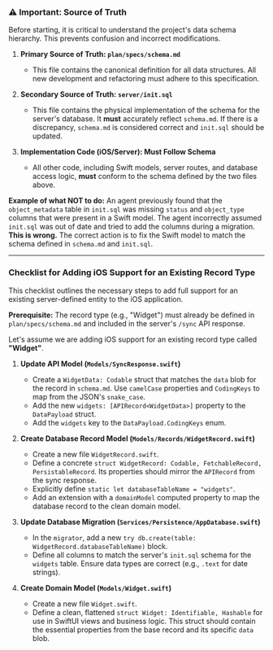 ### ⚠️ Important: Source of Truth

Before starting, it is critical to understand the project's data schema hierarchy. This prevents confusion and incorrect modifications.

1.  **Primary Source of Truth: `plan/specs/schema.md`**
    *   This file contains the canonical definition for all data structures. All new development and refactoring must adhere to this specification.

2.  **Secondary Source of Truth: `server/init.sql`**
    *   This file contains the physical implementation of the schema for the server's database. It **must** accurately reflect `schema.md`. If there is a discrepancy, `schema.md` is considered correct and `init.sql` should be updated.

3.  **Implementation Code (iOS/Server): Must Follow Schema**
    *   All other code, including Swift models, server routes, and database access logic, **must** conform to the schema defined by the two files above.

**Example of what NOT to do:** An agent previously found that the `object_metadata` table in `init.sql` was missing `status` and `object_type` columns that were present in a Swift model. The agent incorrectly assumed `init.sql` was out of date and tried to add the columns during a migration. **This is wrong.** The correct action is to fix the Swift model to match the schema defined in `schema.md` and `init.sql`.

---

### Checklist for Adding iOS Support for an Existing Record Type

This checklist outlines the necessary steps to add full support for an existing server-defined entity to the iOS application.

**Prerequisite:** The record type (e.g., "Widget") must already be defined in `plan/specs/schema.md` and included in the server's `/sync` API response.

Let's assume we are adding iOS support for an existing record type called **"Widget"**.

1.  **Update API Model (`Models/SyncResponse.swift`)**
    *   Create a `WidgetData: Codable` struct that matches the `data` blob for the record in `schema.md`. Use `camelCase` properties and `CodingKeys` to map from the JSON's `snake_case`.
    *   Add the new `widgets: [APIRecord<WidgetData>]` property to the `DataPayload` struct.
    *   Add the `widgets` key to the `DataPayload.CodingKeys` enum.

2.  **Create Database Record Model (`Models/Records/WidgetRecord.swift`)**
    *   Create a new file `WidgetRecord.swift`.
    *   Define a concrete `struct WidgetRecord: Codable, FetchableRecord, PersistableRecord`. Its properties should mirror the `APIRecord` from the sync response.
    *   Explicitly define `static let databaseTableName = "widgets"`.
    *   Add an extension with a `domainModel` computed property to map the database record to the clean domain model.

3.  **Update Database Migration (`Services/Persistence/AppDatabase.swift`)**
    *   In the `migrator`, add a new `try db.create(table: WidgetRecord.databaseTableName)` block.
    *   Define all columns to match the server's `init.sql` schema for the `widgets` table. Ensure data types are correct (e.g., `.text` for date strings).

4.  **Create Domain Model (`Models/Widget.swift`)**
    *   Create a new file `Widget.swift`.
    *   Define a clean, flattened `struct Widget: Identifiable, Hashable` for use in SwiftUI views and business logic. This struct should contain the essential properties from the base record and its specific `data` blob.
